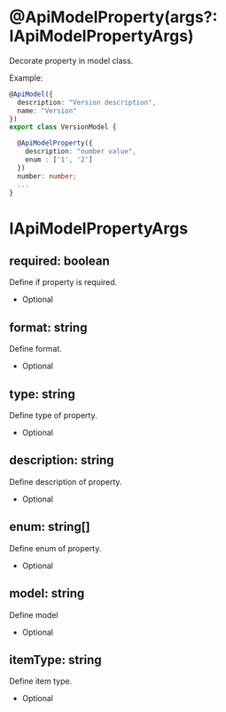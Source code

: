 # @ApiModelProperty(args?: IApiModelPropertyArgs)

Decorate property in model class.

Example:

```ts
@ApiModel({
  description: "Version description",
  name: "Version"
})
export class VersionModel {

  @ApiModelProperty({
    description: "number value",
    enum : ['1', '2']
  })
  number: number;
  ...
}
```

# IApiModelPropertyArgs

## required: boolean

Define if property is required.
- Optional

## format: string

Define format.
- Optional

## type: string

Define type of property.
- Optional

## description: string
Define description of property.
- Optional

## enum: string[]

Define enum of property.
- Optional

## model: string

Define model
- Optional

## itemType: string

Define item type.
- Optional
